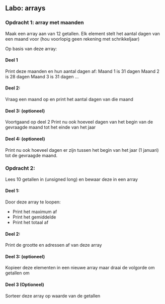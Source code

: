 ## Labo: arrays

### Opdracht 1: array met maanden

Maak een array aan van 12 getallen.
Elk element stelt het aantal dagen van een maand voor (hou voorlopig geen rekening met schrikkeljaar)

Op basis van deze array:

#### Deel 1
Print deze maanden en hun aantal dagen af:
Maand 1 is 31 dagen
Maand 2 is 28 dagen
Maand 3 is 31 dagen
...

#### Deel 2:
Vraag een maand op en print het aantal dagen van die maand

#### Deel 3: (optioneel)
Voortgaand op deel 2 
Print nu ook hoeveel dagen van het begin van de gevraagde maand tot het einde van het jaar

#### Deel 4: (optioneel)
Print nu ook hoeveel dagen er zijn tussen het begin van het jaar (1 januari) tot de gevraagde maand. 

### Opdracht 2:

Lees 10 getallen in (unsigned long) en bewaar deze in een array

#### Deel 1:

Door deze array te loopen:

* Print het maximum af
* Print het gemiddelde
* Print het totaal af

#### Deel 2:
Print de grootte en adressen af van deze array

#### Deel 3: (optioneel)
Kopieer deze elementen in een nieuwe array maar draai de volgorde om getallen om

#### Deel 3 (Optioneel)
Sorteer deze array op waarde van de getallen
